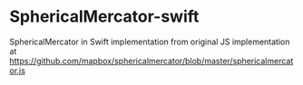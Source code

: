 # SphericalMercator-swift
SphericalMercator in Swift implementation from original JS implementation at https://github.com/mapbox/sphericalmercator/blob/master/sphericalmercator.js
